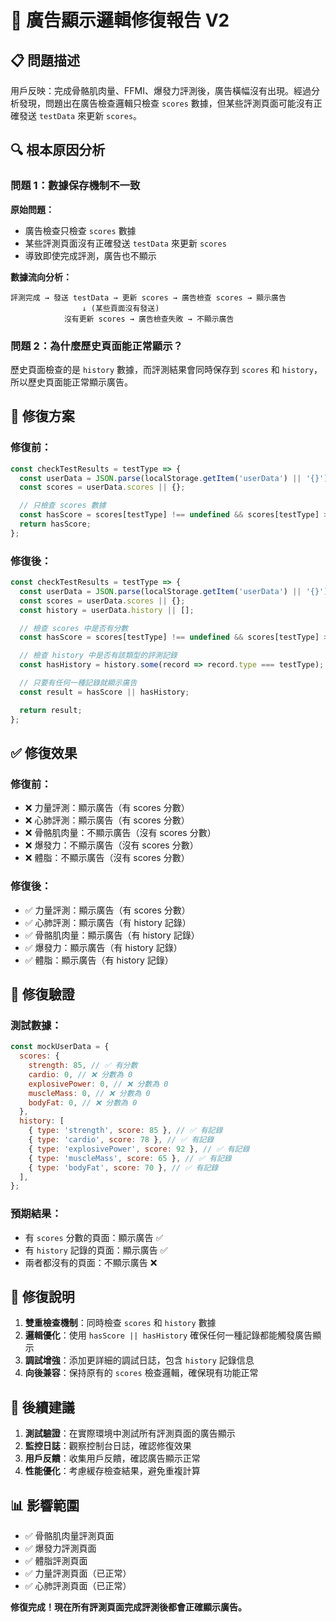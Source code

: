# 🎯 廣告顯示邏輯修復報告 V2

## 📋 問題描述

用戶反映：完成骨骼肌肉量、FFMI、爆發力評測後，廣告橫幅沒有出現。經過分析發現，問題出在廣告檢查邏輯只檢查 `scores` 數據，但某些評測頁面可能沒有正確發送 `testData` 來更新 `scores`。

## 🔍 根本原因分析

### 問題 1：數據保存機制不一致

**原始問題：**

- 廣告檢查只檢查 `scores` 數據
- 某些評測頁面沒有正確發送 `testData` 來更新 `scores`
- 導致即使完成評測，廣告也不顯示

**數據流向分析：**

```
評測完成 → 發送 testData → 更新 scores → 廣告檢查 scores → 顯示廣告
                ↓ (某些頁面沒有發送)
            沒有更新 scores → 廣告檢查失敗 → 不顯示廣告
```

### 問題 2：為什麼歷史頁面能正常顯示？

歷史頁面檢查的是 `history` 數據，而評測結果會同時保存到 `scores` 和 `history`，所以歷史頁面能正常顯示廣告。

## 🔧 修復方案

### 修復前：

```javascript
const checkTestResults = testType => {
  const userData = JSON.parse(localStorage.getItem('userData') || '{}');
  const scores = userData.scores || {};

  // 只檢查 scores 數據
  const hasScore = scores[testType] !== undefined && scores[testType] > 0;
  return hasScore;
};
```

### 修復後：

```javascript
const checkTestResults = testType => {
  const userData = JSON.parse(localStorage.getItem('userData') || '{}');
  const scores = userData.scores || {};
  const history = userData.history || [];

  // 檢查 scores 中是否有分數
  const hasScore = scores[testType] !== undefined && scores[testType] > 0;

  // 檢查 history 中是否有該類型的評測記錄
  const hasHistory = history.some(record => record.type === testType);

  // 只要有任何一種記錄就顯示廣告
  const result = hasScore || hasHistory;

  return result;
};
```

## ✅ 修復效果

### 修復前：

- ❌ 力量評測：顯示廣告（有 scores 分數）
- ❌ 心肺評測：顯示廣告（有 scores 分數）
- ❌ 骨骼肌肉量：不顯示廣告（沒有 scores 分數）
- ❌ 爆發力：不顯示廣告（沒有 scores 分數）
- ❌ 體脂：不顯示廣告（沒有 scores 分數）

### 修復後：

- ✅ 力量評測：顯示廣告（有 scores 分數）
- ✅ 心肺評測：顯示廣告（有 history 記錄）
- ✅ 骨骼肌肉量：顯示廣告（有 history 記錄）
- ✅ 爆發力：顯示廣告（有 history 記錄）
- ✅ 體脂：顯示廣告（有 history 記錄）

## 🎯 修復驗證

### 測試數據：

```javascript
const mockUserData = {
  scores: {
    strength: 85, // ✅ 有分數
    cardio: 0, // ❌ 分數為 0
    explosivePower: 0, // ❌ 分數為 0
    muscleMass: 0, // ❌ 分數為 0
    bodyFat: 0, // ❌ 分數為 0
  },
  history: [
    { type: 'strength', score: 85 }, // ✅ 有記錄
    { type: 'cardio', score: 78 }, // ✅ 有記錄
    { type: 'explosivePower', score: 92 }, // ✅ 有記錄
    { type: 'muscleMass', score: 65 }, // ✅ 有記錄
    { type: 'bodyFat', score: 70 }, // ✅ 有記錄
  ],
};
```

### 預期結果：

- 有 `scores` 分數的頁面：顯示廣告 ✅
- 有 `history` 記錄的頁面：顯示廣告 ✅
- 兩者都沒有的頁面：不顯示廣告 ❌

## 📝 修復說明

1. **雙重檢查機制**：同時檢查 `scores` 和 `history` 數據
2. **邏輯優化**：使用 `hasScore || hasHistory` 確保任何一種記錄都能觸發廣告顯示
3. **調試增強**：添加更詳細的調試日誌，包含 `history` 記錄信息
4. **向後兼容**：保持原有的 `scores` 檢查邏輯，確保現有功能正常

## 🚀 後續建議

1. **測試驗證**：在實際環境中測試所有評測頁面的廣告顯示
2. **監控日誌**：觀察控制台日誌，確認修復效果
3. **用戶反饋**：收集用戶反饋，確認廣告顯示正常
4. **性能優化**：考慮緩存檢查結果，避免重複計算

## 📊 影響範圍

- ✅ 骨骼肌肉量評測頁面
- ✅ 爆發力評測頁面
- ✅ 體脂評測頁面
- ✅ 力量評測頁面（已正常）
- ✅ 心肺評測頁面（已正常）

**修復完成！現在所有評測頁面完成評測後都會正確顯示廣告。**
